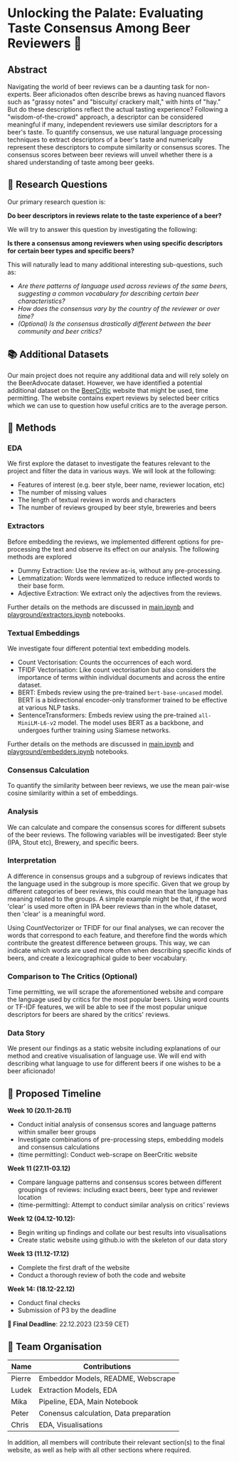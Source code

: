 # Unlocking the Palate: Evaluating Taste Consensus Among Beer Reviewers 🍺

## Abstract

Navigating the world of beer reviews can be a daunting task for non-experts. Beer aficionados often describe brews as having nuanced flavors such as "grassy notes" and "biscuity/ crackery malt," with hints of "hay." But do these descriptions reflect the actual tasting experience? Following a "wisdom-of-the-crowd" approach, a descriptor can be considered meaningful if many, independent reviewers use similar descriptors for a beer's taste. To quantify consensus, we use natural language processing techniques to extract descriptors of a beer's taste and numerically represent these descriptors to compute similarity or consensus scores. The consensus scores between beer reviews will unveil whether there is a shared understanding of taste among beer geeks.

## 🔎 Research Questions

Our primary research question is:

**Do beer descriptors in reviews relate to the taste experience of a beer?**

We will try to answer this question by investigating the following:

**Is there a consensus among reviewers when using specific descriptors for certain beer types and specific beers?**

This will naturally lead to many additional interesting sub-questions, such as:

- *Are there patterns of language used across reviews of the same beers, suggesting a common vocabulary for describing certain beer characteristics?*
- *How does the consensus vary by the country of the reviewer or over time?*
- *(Optional) Is the consensus drastically different between the beer community and beer critics?*

## 📚 Additional Datasets

Our main project does not require any additional data and will rely solely on the BeerAdvocate dataset. However, we have identified a potential additional dataset on the [BeerCritic](http://www.thebeercritic.com/) website that might be used, time permitting. The website contains expert reviews by selected beer critics which we can use to question how useful critics are to the average person.

## 🔮 Methods

### EDA

We first explore the dataset to investigate the features relevant to the project and filter the data in various ways. We will look at the following:

- Features of interest (e.g. beer style, beer name, reviewer location, etc)
- The number of missing values
- The length of textual reviews in words and characters
- The number of reviews grouped by beer style, breweries and beers

### Extractors

Before embedding the reviews, we implemented different options for pre-processing the text and observe its effect on our analysis. The following methods are explored

- Dummy Extraction: Use the review as-is, without any pre-processing.
- Lemmatization: Words were lemmatized to reduce inflected words to their base form.
- Adjective Extraction: We extract only the adjectives from the reviews.

Further details on the methods are discussed in [main.ipynb](main.ipynb) and [playground/extractors.ipynb](playground/extractors.ipynb) notebooks.

### Textual Embeddings

We investigate four different potential text embedding models.

- Count Vectorisation: Counts the occurrences of each word.
- TFIDF Vectorisation: Like count vectorisation but also considers the importance of terms within individual documents and across the entire dataset.
- BERT: Embeds review using the pre-trained `bert-base-uncased` model. BERT is a bidirectional encoder-only transformer trained to be effective at various NLP tasks.
- SentenceTransformers: Embeds review using the pre-trained `all-MiniLM-L6-v2` model. The model uses BERT as a backbone, and undergoes further training using Siamese networks.

Further details on the methods are discussed in [main.ipynb](main.ipynb) and [playground/embedders.ipynb](playground/embedders.ipynb) notebooks.

### Consensus Calculation

To quantify the similarity between beer reviews, we use the mean pair-wise cosine similarity within a set of embeddings.

### Analysis

We can calculate and compare the consensus scores for different subsets of the beer reviews. The following variables will be investigated: Beer style (IPA, Stout etc), Brewery, and specific beers.

### Interpretation

A difference in consensus groups and a subgroup of reviews indicates that the language used in the subgroup is more specific. Given that we group by different categories of beer reviews, this could mean that the language has meaning related to the groups. A simple example might be that, if the word 'clear' is used more often in IPA beer reviews than in the whole dataset, then 'clear' is a meaningful word.

Using CountVectorizer or TFIDF for our final analyses, we can recover the words that correspond to each feature, and therefore find the words which contribute the greatest difference between groups. This way, we can indicate which words are used more often when describing specific kinds of beers, and create a lexicographical guide to beer vocabulary.

### Comparison to The Critics (Optional)

Time permitting, we will scrape the aforementioned website and compare the language used by critics for the most popular beers. Using word counts or TF-IDF features, we will be able to see if the most popular unique descriptors for beers are shared by the critics' reviews.

### Data Story

We present our findings as a static website including explanations of our method and creative visualisation of language use. We will end with describing what language to use for different beers if one wishes to be a beer aficionado!

## 📆 Proposed Timeline

**Week 10 (20.11-26.11)**

- Conduct initial analysis of consensus scores and language patterns within smaller beer groups
- Investigate combinations of pre-processing steps, embedding models and consensus calculations
- (time permitting): Conduct web-scrape on BeerCritic website

**Week 11 (27.11-03.12)**

- Compare language patterns and consensus scores between different groupings of reviews: including exact beers, beer type and reviewer location
- (time-permitting): Attempt to conduct similar analysis on critics' reviews

**Week 12 (04.12-10.12):**

- Begin writing up findings and collate our best results into visualisations
- Create static website using github.io with the skeleton of our data story

**Week 13 (11.12-17.12)**

- Complete the first draft of the website
- Conduct a thorough review of both the code and website

**Week 14: (18.12-22.12)**

- Conduct final checks
- Submission of P3 by the deadline

**🔴 Final Deadline**: 22.12.2023 (23:59 CET)

## 👥 Team Organisation

| Name   | Contributions                          |
| ------ | -------------------------------------- |
| Pierre | Embeddor Models, README, Webscrape     |
| Ludek  | Extraction Models, EDA                 |
| Mika   | Pipeline, EDA, Main Notebook           |
| Peter  | Conensus calculation, Data preparation |
| Chris  | EDA, Visualisations                    |

In addition, all members will contribute their relevant section(s) to the final website, as well as help with all other sections where required.

